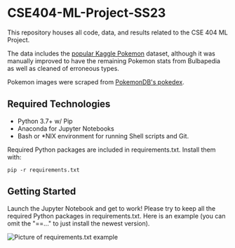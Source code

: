 # CSE404-ML-Project-SS23

This repository houses all code, data, and results related to the CSE 404 ML Project.

The data includes the 
[popular Kaggle Pokemon](https://www.kaggle.com/datasets/abcsds/pokemon) dataset, although it was manually improved to have the remaining Pokemon stats from Bulbapedia as well as cleaned of erroneous types.

Pokemon images were scraped from [PokemonDB's pokedex](https://pokemondb.net/pokedex/national).

## Required Technologies

<ul>
    <li>
        Python 3.7+ w/ Pip
    </li>
    <li>
        Anaconda for Jupyter Notebooks
    </li>
    <li>
        Bash or *NIX environment for running Shell scripts and Git.
    </li>
</ul>

Required Python packages are included in requirements.txt. Install them with:
```angular2html
pip -r requirements.txt
```

## Getting Started

Launch the Jupyter Notebook and get to work! Please try to keep all the required Python packages in requirements.txt. Here is an example (you can omit the "==..." to just install the newest version). 

![Picture of requirements.txt example](https://resources.jetbrains.com/help/img/idea/2022.3/py_requirements_txt_example.png)
